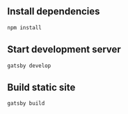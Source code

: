 ## Install dependencies

```bash
npm install
```

## Start development server

```bash
gatsby develop
```

## Build static site

```bash
gatsby build
```

